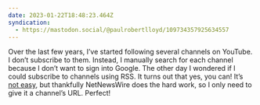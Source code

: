 ```yaml
---
date: 2023-01-22T18:48:23.464Z
syndication:
  - https://mastodon.social/@paulrobertlloyd/109734357925634557
---
```


Over the last few years, I’ve started following several channels on YouTube. I don’t subscribe to them. Instead, I manually search for each channel because I don’t want to sign into Google. The other day I wondered if I could subscribe to channels using RSS. It turns out that yes, you can! It’s [not easy](https://danielmiessler.com/blog/rss-feed-youtube-channel/), but thankfully NetNewsWire does the hard work, so I only need to give it a channel’s URL. Perfect!
